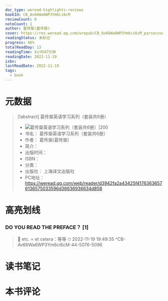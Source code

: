 ```yaml
---
doc_type: weread-highlights-reviews
bookId: CB_Av66Wa6WP3Ym6ci6cM
reviewCount: 0
noteCount: 1
author: 葛传椝(葛传椝)
cover: https://res.weread.qq.com/wrepub/CB_Av66Wa6WP3Ym6ci6cM_parsecover
readingStatus: 未标记
progress: 46%
totalReadDay: 13
readingTime: 4小时47分钟
readingDate: 2022-11-19
isbn: 
lastReadDate: 2022-11-19
tags:
  - book
---
```

# 元数据
> [!abstract] 葛传椝英语学习系列（套装共6册）
> - ![ 葛传椝英语学习系列（套装共6册）|200](https://res.weread.qq.com/wrepub/CB_Av66Wa6WP3Ym6ci6cM_parsecover)
> - 书名： 葛传椝英语学习系列（套装共6册）
> - 作者： 葛传椝(葛传椝)
> - 简介： 
> - 出版时间： 
> - ISBN： 
> - 分类： 
> - 出版社： 上海译文出版社
> - PC地址：https://weread.qq.com/web/reader/d3942fa2a43425f41763636576136575033596d36636936634d858

# 高亮划线

### DO YOU READ THE PREFACE？ [1]

> 📌 etc. = et cetera：等等 
> ⏱ 2022-11-19 19:49:35 ^CB-Av66Wa6WP3Ym6ci6cM-44-5076-5096

# 读书笔记

# 本书评论

